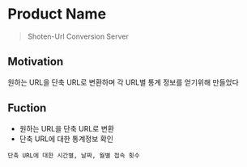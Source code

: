 # Product Name
> Shoten-Url Conversion Server

## Motivation
원하는 URL을 단축 URL로 변환하며 각 URL별 통계 정보를 얻기위해 만들었다

## Fuction
* 원하는 URL을 단축 URL로 변환
* 단축 URL에 대한 통계정보 확인
```text
단축 URL에 대한 시간별, 날짜, 월별 접속 횟수
```
